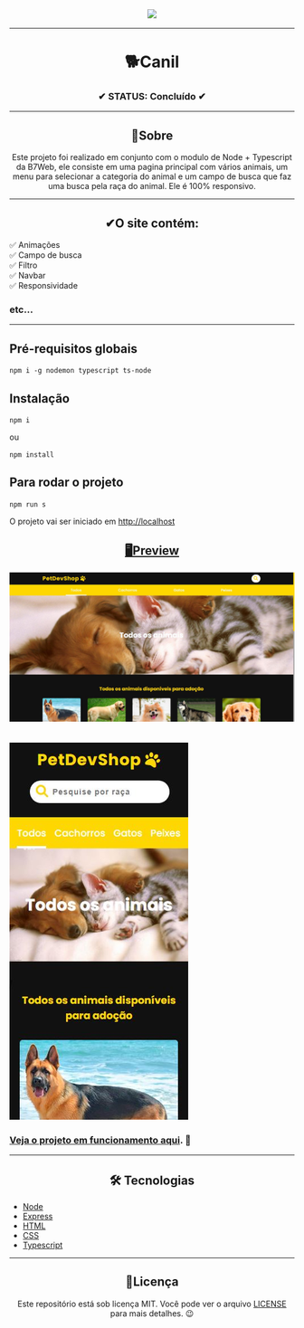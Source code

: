 <div align="center">
  <img width="300" src="https://cdn-icons-png.flaticon.com/512/3436/3436233.png">
</div>

---

<h1 align="center">🐕Canil</h1>
<h3 align="center">✔ STATUS: Concluído ✔</h3>

---

<h2 align="center">📖Sobre</h2>

<p align="center">Este projeto foi realizado em conjunto com o modulo de Node + Typescript da B7Web, ele consiste em uma pagina principal com vários animais, um menu para selecionar a categoria do animal e um campo de busca que faz uma busca pela raça do animal. Ele é 100% responsivo.</p>

---

<h2 align="center">✔O site contém:</h2>

✅ Animações<br>
✅ Campo de busca<br>
✅ Filtro<br>
✅ Navbar<br>
✅ Responsividade<br>
### etc...

---

## Pré-requisitos globais

```
npm i -g nodemon typescript ts-node
```

## Instalação

```
npm i
```

ou

```
npm install
```

## Para rodar o projeto

```
npm run s
```

<p>O projeto vai ser iniciado em <a target="_blank" href='http://localhost'>http://localhost</p>

<h2 align="center">🖥Preview</h2>

<img src="reademe_imgs/canio_view_desktop.JPG" alt="Previw desktop"></img>
<br>
<br>
<br>
<img src="reademe_imgs/canio_view_mobile.JPG" alt="Previw mobile"></img>

### Veja o projeto em funcionamento <a target="_blank" href="https://canilweb.herokuapp.com/">aqui</a>. 🧐

---

<h2 align="center">🛠 Tecnologias</h2>

- [Node](https://nodejs.org/en/)
- [Express](https://expressjs.com/pt-br/)
- [HTML](https://html.com/)
- [CSS](https://developer.mozilla.org/pt-BR/docs/Web/CSS)
- [Typescript](https://www.typescriptlang.org/)

---

<h2 align="center">📝Licença</h2>

<p align="center">
   Este repositório está sob licença MIT. Você pode ver o arquivo <a href="https://github.com/gabriell-c/Canil/blob/main/LICENSE"> LICENSE</a>
   para mais detalhes. 😉
</p>
